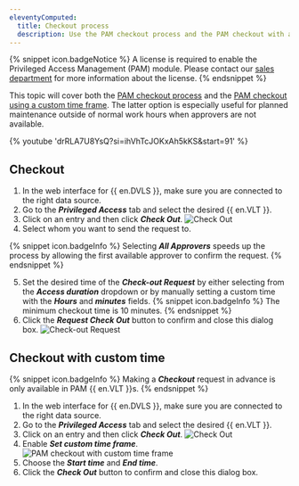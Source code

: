 ```yaml
---
eleventyComputed:
  title: Checkout process
  description: Use the PAM checkout process and the PAM checkout with a custom time frame.
---
```

{% snippet icon.badgeNotice %}
A license is required to enable the Privileged Access Management (PAM) module. Please contact our [sales department](mailto:sales@devolutions.net) for more information about the license.
{% endsnippet %}

This topic will cover both the [PAM checkout process](#checkout) and the [PAM checkout using a custom time frame](#checkout-with-custom-time). The latter option is especially useful for planned maintenance outside of normal work hours when approvers are not available.

{% youtube 'drRLA7U8YsQ?si=ihVhTcJOKxAh5kKS&amp;start=91' %}

## Checkout
1. In the web interface for {{ en.DVLS }}, make sure you are connected to the right data source.
1. Go to the ***Privileged Access*** tab and select the desired {{ en.VLT }}.
1. Click on an entry and then click ***Check Out***.
![Check Out](https://cdnweb.devolutions.net/docs/docs_en_server_ServerOp0036.png)
1. Select whom you want to send the request to.

{% snippet icon.badgeInfo %}
Selecting ***All Approvers*** speeds up the process by allowing the first available approver to confirm the request.
{% endsnippet %}

5. Set the desired time of the ***Check-out Request*** by either selecting from the ***Access duration*** dropdown or by manually setting a custom time with the ***Hours*** and ***minutes*** fields.
   {% snippet icon.badgeInfo %}
   The minimum checkout time is 10 minutes.
   {% endsnippet %}
1. Click the ***Request Check Out*** button to confirm and close this dialog box.
![Check-out Request](https://cdnweb.devolutions.net/docs/docs_en_server_ServerOp6112.png)

## Checkout with custom time
{% snippet icon.badgeInfo %}
Making a ***Checkout*** request in advance is only available in PAM {{ en.VLT }}s.
{% endsnippet %}

1. In the web interface for {{ en.DVLS }}, make sure you are connected to the right data source.
1. Go to the ***Privileged Access*** tab and select the desired {{ en.VLT }}.
1. Click on an entry and then click ***Check Out***.
![Check Out](https://cdnweb.devolutions.net/docs/docs_en_server_ServerOp0036.png)
1. Enable ***Set custom time frame***.
![PAM checkout with custom time frame](https://cdnweb.devolutions.net/docs/docs_en_server_ServerOp0035.png)
1. Choose the ***Start time*** and ***End time***.
1. Click the ***Check Out*** button to confirm and close this dialog box.
